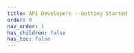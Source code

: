 ```yaml
---
title: API Developers - Getting Started
order: 0
nav_order: 1
has_children: false
has_toc: false
---
```

